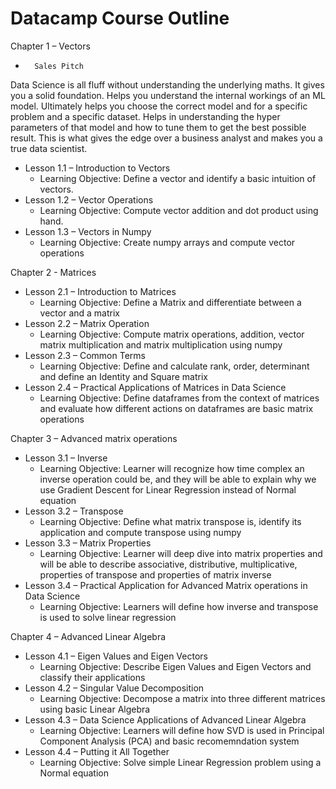 # Datacamp Course Outline

Chapter 1 – Vectors 
*       Sales Pitch
Data Science is all fluff without understanding the underlying maths. It gives you a solid foundation. Helps you understand the internal workings of an ML model. Ultimately helps you choose the correct model and for a specific problem and a specific dataset. Helps in understanding the hyper parameters of that model and how to tune them to get the best possible result. This is what gives the edge over a business analyst and makes you a true data scientist.
*	Lesson 1.1 – Introduction to Vectors
	*	Learning Objective: Define a vector and identify a basic intuition of vectors. 
*	Lesson 1.2 – Vector Operations
	*	Learning Objective: Compute vector addition and dot product using hand.
*	Lesson 1.3 – Vectors in Numpy 
	*	Learning Objective: Create numpy arrays and compute vector operations

Chapter 2 - Matrices
*	Lesson 2.1 – Introduction to Matrices
	*	Learning Objective: Define a Matrix and differentiate between a vector and a matrix 
*	Lesson 2.2 – Matrix Operation
	*	Learning Objective: Compute matrix operations, addition, vector matrix multiplication and matrix multiplication using numpy
*	Lesson 2.3 – Common Terms
	*	Learning Objective: Define and calculate rank, order, determinant and define an Identity and Square matrix
*	Lesson 2.4 – Practical Applications of Matrices in Data Science
	*	Learning Objective: Define dataframes from the context of matrices and evaluate how different actions on dataframes are basic matrix operations

Chapter 3 – Advanced matrix operations
*	Lesson 3.1 – Inverse
	*	Learning Objective: Learner will recognize how time complex an inverse operation could be, and they will be able to explain why we use Gradient Descent for Linear Regression instead of Normal equation
*	Lesson 3.2 – Transpose
	*	Learning Objective: Define what matrix transpose is, identify its application and compute transpose using numpy 
*	Lesson 3.3 – Matrix Properties
	*	Learning Objective: Learner will deep dive into matrix properties and will be able to describe associative, distributive, multiplicative, properties of transpose and properties of matrix inverse
*	Lesson 3.4 – Practical Application for Advanced Matrix operations in Data Science
	*	Learning Objective: Learners will define how inverse and transpose is used to solve linear regression

Chapter 4 – Advanced Linear Algebra 
*	Lesson 4.1 – Eigen Values and Eigen Vectors
	*	Learning Objective:  Describe Eigen Values and Eigen Vectors and classify their applications
*	Lesson 4.2 – Singular Value Decomposition
	*	Learning Objective: Decompose a matrix into three different matrices using basic Linear Algebra
*	Lesson 4.3 – Data Science Applications of Advanced Linear Algebra
	*	Learning Objective: Learners will define how SVD is used in Principal Component Analysis (PCA) and basic recomemndation system
*	Lesson 4.4 – Putting it All Together
	*	Learning Objective: Solve simple Linear Regression problem using a Normal equation

